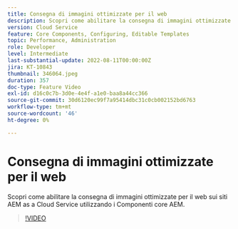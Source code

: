 ```yaml
---
title: Consegna di immagini ottimizzate per il web
description: Scopri come abilitare la consegna di immagini ottimizzate per il web sui siti AEM as a Cloud Service utilizzando i Componenti core AEM.
version: Cloud Service
feature: Core Components, Configuring, Editable Templates
topic: Performance, Administration
role: Developer
level: Intermediate
last-substantial-update: 2022-08-11T00:00:00Z
jira: KT-10843
thumbnail: 346064.jpeg
duration: 357
doc-type: Feature Video
exl-id: d16c0c7b-3d0e-4e4f-a1e0-baa8a44cc366
source-git-commit: 30d6120ec99f7a95414dbc31c0cb002152bd6763
workflow-type: tm+mt
source-wordcount: '46'
ht-degree: 0%

---
```


# Consegna di immagini ottimizzate per il web

Scopri come abilitare la consegna di immagini ottimizzate per il web sui siti AEM as a Cloud Service utilizzando i Componenti core AEM.

>[!VIDEO](https://video.tv.adobe.com/v/346064?quality=12&learn=on)
